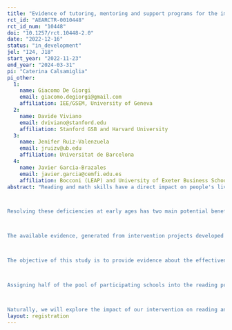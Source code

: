```yaml
---
title: "Evidence of tutoring, mentoring and support programs for the improvement of reading and mathematics competences."
rct_id: "AEARCTR-0010448"
rct_id_num: "10448"
doi: "10.1257/rct.10448-2.0"
date: "2022-12-16"
status: "in_development"
jel: "I24, J18"
start_year: "2022-11-23"
end_year: "2024-03-31"
pi: "Caterina Calsamiglia"
pi_other:
  1:
    name: Giacomo De Giorgi
    email: giacomo.degiorgi@gmail.com
    affiliation: IEE/GSEM, University of Geneva
  2:
    name: Davide Viviano
    email: dviviano@stanford.edu
    affiliation: Stanford GSB and Harvard University
  3:
    name: Jenifer Ruiz-Valenzuela
    email: jruizv@ub.edu
    affiliation: Universitat de Barcelona
  4:
    name: Javier Garcia-Brazales
    email: javier.garcia@cemfi.edu.es
    affiliation: Bocconi (LEAP) and University of Exeter Business School
abstract: "Reading and math skills have a direct impact on people's lives. Lacking these skills constitutes an important barrier against effective communication, and therefore against the development of the individual within society. An early deficiency in reading and mathematics levels is correlated with lower academic performance, a higher level of dropout, and worse labor market outcomes.

Resolving these deficiencies at early ages has two main potential benefits. First, it unravels the development of the person, making it easier for him/her to progress in their learning (dynamic gains and complementarities of future investments). Second, it improves the ability to work in the classroom on the part of the whole group (spillovers). The sooner such gaps and inequities are identified and addressed, the better individual and classroom educational performance will be.

The available evidence, generated from intervention projects developed in countries other than Spain (our context of interest), points to tutoring and mentoring programs as one of the most effective means to increase the academic performance of students, especially those who start at a greater disadvantage. In addition, the existing evidence points to this type of intervention as triggering other positive effects on learning (personal and transversal competences, school adherence, reduction in absenteeism, etc.).

The objective of this study is to provide evidence about the effectiveness of two interventions providing educational support, one for reading and one for mathematics, in low-socioeconomic schools located in Spain. The reading program consist of one-on-one mentoring sessions for grade 4 students aimed at fostering the pleasure for autonomous reading, The mathematics program consists of four-group tutorial sessions for grade 6 students. Within the classes of the grade for which the school is treated, only a subset of students will actually participate in our tutoring/mentoring programs.

Assigning half of the pool of participating schools into the reading program and the other half into the mathematics program, we will compare the outcomes of the students from the grade for which the school has been treated with the outcomes of the students in the same grade from schools that got assigned to the other program. Within a given treated class, students who did not actually participate in the mentoring/tutoring programs might still have their outcomes impacted through in-class spillovers.

Naturally, we will explore the impact of our intervention on reading and mathematics cognitive abilities. We will pay particular attention to how these programs affect the classroom depending on the position in the network of friends where the treated kids belong. We also explore other dimensions such as improvements in socio-emotional skills, classroom climate and behavior, and changes in social relations and friendships."
layout: registration
---
```


